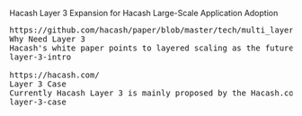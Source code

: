 Hacash Layer 3 
Expansion for Hacash Large-Scale Application Adoption



<pre class="nav">
https://github.com/hacash/paper/blob/master/tech/multi_layer_scaling_concept_definition.cn.md
Why Need Layer 3
Hacash's white paper points to layered scaling as the future of blockchain and offers a new type of peer-to-peer payment technology called Layer 2, with Layer 3 being proposed by the community.
layer-3-intro

https://hacash.com/
Layer 3 Case
Currently Hacash Layer 3 is mainly proposed by the Hacash.com team, and we can study it as a case study.
layer-3-case
</pre>
